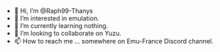 - 👋 Hi, I’m @Raph99-Thanys
- 👀 I’m interested in emulation.
- 🌱 I’m currently learning nothing.
- 💞️ I’m looking to collaborate on Yuzu.
- 📫 How to reach me ... somewhere on Emu-France Discord channel.

<!---
Raph99-Thanys/Raph99-Thanys is a ✨ special ✨ repository because its `README.md` (this file) appears on your GitHub profile.
You can click the Preview link to take a look at your changes.
--->
